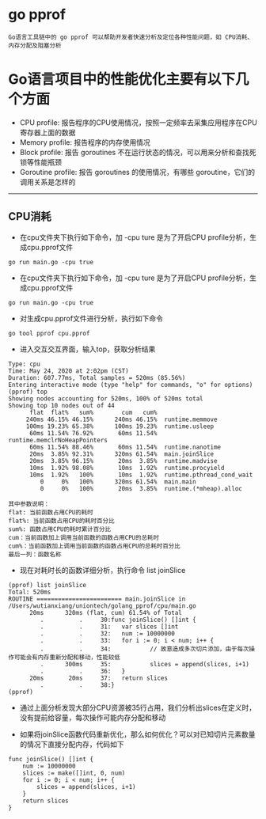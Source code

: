 # go pprof

```
Go语言工具链中的 go pprof 可以帮助开发者快速分析及定位各种性能问题，如 CPU消耗、内存分配及阻塞分析
```

# Go语言项目中的性能优化主要有以下几个方面
+ CPU profile: 报告程序的CPU使用情况，按照一定频率去采集应用程序在CPU寄存器上面的数据
+ Memory profile: 报告程序的内存使用情况
+ Block profile: 报告 goroutines 不在运行状态的情况，可以用来分析和查找死锁等性能瓶颈
+ Goroutine profile: 报告 goroutines 的使用情况，有哪些 goroutine，它们的调用关系是怎样的

------------------------------------------------------------

## CPU消耗

+ 在cpu文件夹下执行如下命令，加 -cpu ture 是为了开启CPU profile分析，生成cpu.pprof文件
```
go run main.go -cpu true

```
+ 在cpu文件夹下执行如下命令，加 -cpu ture 是为了开启CPU profile分析，生成cpu.pprof文件
```
go run main.go -cpu true

```
+ 对生成cpu.pprof文件进行分析，执行如下命令
```
go tool pprof cpu.pprof
```

+ 进入交互交互界面，输入top，获取分析结果
```
Type: cpu
Time: May 24, 2020 at 2:02pm (CST)
Duration: 607.77ms, Total samples = 520ms (85.56%)
Entering interactive mode (type "help" for commands, "o" for options)
(pprof) top
Showing nodes accounting for 520ms, 100% of 520ms total
Showing top 10 nodes out of 44
      flat  flat%   sum%        cum   cum%
     240ms 46.15% 46.15%      240ms 46.15%  runtime.memmove
     100ms 19.23% 65.38%      100ms 19.23%  runtime.usleep
      60ms 11.54% 76.92%       60ms 11.54%  runtime.memclrNoHeapPointers
      60ms 11.54% 88.46%       60ms 11.54%  runtime.nanotime
      20ms  3.85% 92.31%      320ms 61.54%  main.joinSlice
      20ms  3.85% 96.15%       20ms  3.85%  runtime.madvise
      10ms  1.92% 98.08%       10ms  1.92%  runtime.procyield
      10ms  1.92%   100%       10ms  1.92%  runtime.pthread_cond_wait
         0     0%   100%      320ms 61.54%  main.main
         0     0%   100%       20ms  3.85%  runtime.(*mheap).alloc

```
```
其中参数说明：
flat: 当前函数占用CPU的耗时
flat%: 当前函数占用CPU的耗时百分比
sum%: 函数占用CPU的耗时累计百分比
cum：当前函数加上调用当前函数的函数占用CPU的总耗时
cum%：当前函数加上调用当前函数的函数占用CPU的总耗时百分比
最后一列：函数名称
```

+ 现在对耗时长的函数详细分析，执行命令 list joinSlice
```
(pprof) list joinSlice
Total: 520ms
ROUTINE ======================== main.joinSlice in /Users/wutianxiang/uniontech/golang_pprof/cpu/main.go
      20ms      320ms (flat, cum) 61.54% of Total
         .          .     30:func joinSlice() []int {
         .          .     31:   var slices []int
         .          .     32:   num := 10000000
         .          .     33:   for i := 0; i < num; i++ {
         .          .     34:           // 故意造成多次切片添加，由于每次操作可能会有内存重新分配和移动，性能较低
         .      300ms     35:           slices = append(slices, i+1)
         .          .     36:   }
      20ms       20ms     37:   return slices
         .          .     38:}
(pprof) 

```

+ 通过上面分析发现大部分CPU资源被35行占用，我们分析出slices在定义时，没有提前给容量，每次操作可能内存分配和移动

+ 如果将joinSlice函数代码重新优化，那么如何优化？可以对已知切片元素数量的情况下直接分配内存，代码如下
```
func joinSlice() []int {
	num := 10000000
	slices := make([]int, 0, num)
	for i := 0; i < num; i++ {
		slices = append(slices, i+1)
	}
	return slices
}
```



